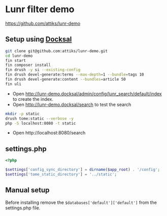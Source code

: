 # Lunr filter demo

https://github.com/attiks/lunr-demo

## Setup using [Docksal](https://docksal.io/)

```bash
git clone git@github.com:attiks/lunr-demo.git
cd lunr-demo
fin start
fin composer install
fin drush -y si --existing-config
fin drush devel-generate:terms --max-depth=1 --bundle=tags 10
fin drush devel-generate:content --bundles=article 50
fin uli
```

- Open http://lunr-demo.docksal/admin/config/lunr_search/default/index to create the index.
- Open http://lunr-demo.docksal/search to test the search

```bash
mkdir -p static
drush tome:static --verbose -y
php -S localhost:8080 -t static
```

- Open http://localhost:8080/search

## settings.php

```php
<?php

$settings['config_sync_directory'] = dirname($app_root) . '/config';
$settings['tome_static_directory'] = '../static';
```

## Manual setup

Before installing remove the `$databases['default']['default']` from the settings.php file.
